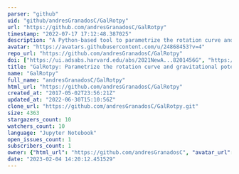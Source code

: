 ```yaml
---
parser: "github"
uid: "github/andresGranadosC/GalRotpy"
url: "https://github.com/andresGranadosC/GalRotpy"
timestamp: "2022-07-17 17:12:48.387025"
description: "A Python-based tool to parametrize the rotation curve and the gravitational potential of disk-like galaxies"
avatar: "https://avatars.githubusercontent.com/u/24868453?v=4"
repo_url: "https://github.com/andresGranadosC/GalRotpy"
doi: ["https://ui.adsabs.harvard.edu/abs/2021NewA...8201456G", "https://ui.adsabs.harvard.edu/abs/2021ascl.soft02013G/abstract"]
title: "GalRotpy: Parametrize the rotation curve and gravitational potential of disk-like galaxies"
name: "GalRotpy"
full_name: "andresGranadosC/GalRotpy"
html_url: "https://github.com/andresGranadosC/GalRotpy"
created_at: "2017-05-02T23:56:21Z"
updated_at: "2022-06-30T15:10:56Z"
clone_url: "https://github.com/andresGranadosC/GalRotpy.git"
size: 4363
stargazers_count: 10
watchers_count: 10
language: "Jupyter Notebook"
open_issues_count: 1
subscribers_count: 1
owner: {"html_url": "https://github.com/andresGranadosC", "avatar_url": "https://avatars.githubusercontent.com/u/24868453?v=4", "login": "andresGranadosC", "type": "User"}
date: "2023-02-04 14:20:12.451529"
---
```

